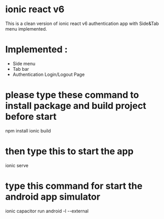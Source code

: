 # ionic react v6
This is a clean version of ionic react v6 authentication app with Side&Tab menu implemented.

# Implemented :
  - Side menu
  - Tab bar 
  - Authentication Login/Logout Page

# please type these command to install package and build project before start
npm install
ionic build

# then type this to start the app
ionic serve

# type this command for start the android app simulator
ionic capacitor run android -l --external 

